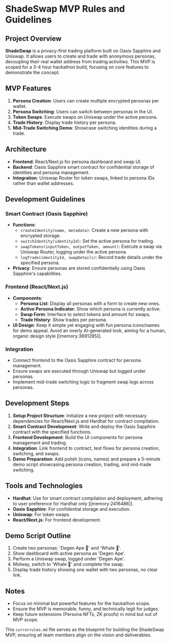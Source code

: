 # ShadeSwap MVP Rules and Guidelines

## Project Overview

**ShadeSwap** is a privacy-first trading platform built on Oasis Sapphire and Uniswap. It allows users to create and trade with anonymous personas, decoupling their real wallet address from trading activities. This MVP is scoped for a 3-4 hour hackathon build, focusing on core features to demonstrate the concept.

## MVP Features

1. **Persona Creation**: Users can create multiple encrypted personas per wallet.
2. **Persona Switching**: Users can switch between personas in the UI.
3. **Token Swaps**: Execute swaps on Uniswap under the active persona.
4. **Trade History**: Display trade history per persona.
5. **Mid-Trade Switching Demo**: Showcase switching identities during a trade.

## Architecture

- **Frontend**: React/Next.js for persona dashboard and swap UI.
- **Backend**: Oasis Sapphire smart contract for confidential storage of identities and persona management.
- **Integration**: Uniswap Router for token swaps, linked to persona IDs rather than wallet addresses.

## Development Guidelines

### Smart Contract (Oasis Sapphire)

- **Functions**:
  - `createIdentity(name, metadata)`: Create a new persona with encrypted storage.
  - `switchIdentity(identityId)`: Set the active persona for trading.
  - `swapTokens(inputToken, outputToken, amount)`: Execute a swap via Uniswap Router, logging under the active persona.
  - `logTrade(identityId, swapDetails)`: Record trade details under the specified persona.
- **Privacy**: Ensure personas are stored confidentially using Oasis Sapphire's capabilities.

### Frontend (React/Next.js)

- **Components**:
  - **Persona List**: Display all personas with a form to create new ones.
  - **Active Persona Indicator**: Show which persona is currently active.
  - **Swap Form**: Interface to select tokens and amount for swaps.
  - **Trade History**: Show trades per persona.
- **UI Design**: Keep it simple yet engaging with fun persona icons/names for demo appeal. Avoid an overly AI-generated look, aiming for a human, organic design style [[memory:3691285]].

### Integration

- Connect frontend to the Oasis Sapphire contract for persona management.
- Ensure swaps are executed through Uniswap but logged under personas.
- Implement mid-trade switching logic to fragment swap logs across personas.

## Development Steps

1. **Setup Project Structure**: Initialize a new project with necessary dependencies for React/Next.js and Hardhat for contract compilation.
2. **Smart Contract Development**: Write and deploy the Oasis Sapphire contract with the specified functions.
3. **Frontend Development**: Build the UI components for persona management and trading.
4. **Integration**: Link frontend to contract, test flows for persona creation, switching, and swaps.
5. **Demo Preparation**: Add polish (icons, names) and prepare a 5-minute demo script showcasing persona creation, trading, and mid-trade switching.

## Tools and Technologies

- **Hardhat**: Use for smart contract compilation and deployment, adhering to user preference for Hardhat only [[memory:2416486]].
- **Oasis Sapphire**: For confidential storage and execution.
- **Uniswap**: For token swaps.
- **React/Next.js**: For frontend development.

## Demo Script Outline

1. Create two personas: 'Degen Ape 🐒' and 'Whale 🐳'.
2. Show dashboard with active persona as 'Degen Ape'.
3. Perform a Uniswap swap, logged under 'Degen Ape'.
4. Midway, switch to 'Whale 🐳' and complete the swap.
5. Display trade history showing one wallet with two personas, no clear link.

## Notes

- Focus on minimal but powerful features for the hackathon scope.
- Ensure the MVP is memorable, funny, and technically legit for judges.
- Keep future extensions (Persona NFTs, ZK proofs) in mind but out of MVP scope.

This `currorrules.md` file serves as the blueprint for building the ShadeSwap MVP, ensuring all team members align on the vision and deliverables.
